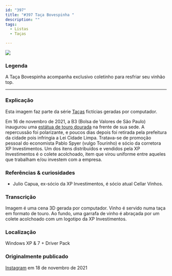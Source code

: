 ```yaml
---
id: "397"
title: "#397 Taça Bovespinha "
description: ""
tags:
  - Listas
  - Taças

---
```


![](https://bebiodicionario-com.s3.amazonaws.com/media/posts/202111/258343123_189191703373286_4541130169713933779_n_17926387402905356.jpg)

### Legenda

A Taça Bovespinha acompanha exclusivo coletinho para resfriar seu vinhão top.

---

### Explicação

Esta imagem faz parte da série [Taças](/docs/tags/tacas) fictícias geradas por computador.

Em 16 de novembro de 2021, a B3 (Bolsa de Valores de São Paulo) inaugurou uma [estátua de touro dourada](https://www.google.com/search?q=escultura+touro+de+ouro+da+b3&source=lnms&tbm=isch&sa=X&ved=2ahUKEwiYy7qjhrz1AhVjr5UCHcatBF0Q_AUoAnoECAEQBA&biw=1538&bih=1574&dpr=1.25) na frente de sua sede. A repercussão foi polarizante, e poucos dias depois foi retirada pela prefeitura da cidade pois infringia a Lei Cidade Limpa. Tratava-se de promoção pessoal do economista Pablo Spyer (vulgo Tourinho) e sócio da corretora XP Investimentos. Um dos itens distribuídos e vendidos pela XP Investimentos é o colete acolchoado, item que virou uniforme entre aqueles que trabalham e/ou investem com a empresa.


### Referências & curiosidades
- Julio Capua, ex-sócio da XP Investimentos, é sócio atual Cellar Vinhos.

### Transcrição
Imagem é uma cena 3D gerada por computador. Vinho é servido numa taça em formato de touro. Ao fundo, uma garrafa de vinho é abraçada por um colete acolchoado com um logotipo da XP Investimentos.

### Localização

Windows XP & 7 + Driver Pack

### Originalmente publicado

[Instagram](https://www.instagram.com/p/CWaxgk4rY5i/) em 18 de novembro de 2021
